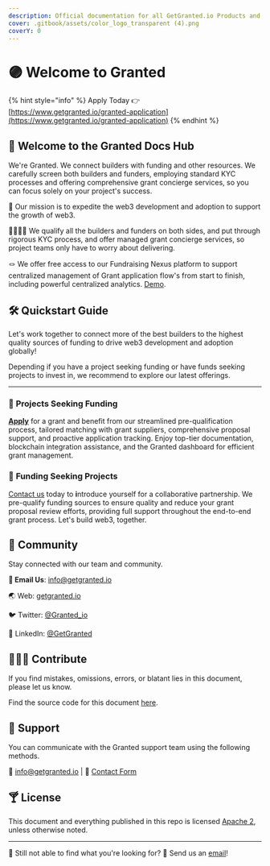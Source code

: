 ```yaml
---
description: Official documentation for all GetGranted.io Products and Services.
cover: .gitbook/assets/color_logo_transparent (4).png
coverY: 0
---
```


# 🟣 Welcome to Granted

{% hint style="info" %}
Apply Today 👉 [https://www.getgranted.io/granted-application](https://www.getgranted.io/granted-application)
{% endhint %}

## 👋 Welcome to the Granted Docs Hub

We're Granted. We connect builders with funding and other resources. We carefully screen both builders and funders, employing standard KYC processes and offering comprehensive grant concierge services, so you can focus solely on your project's success.

🎯 Our mission is to expedite the web3 development and adoption to support the growth of web3.

🫱🏾‍🫲🏼 We qualify all the builders and funders on both sides, and put through rigorous KYC process, and offer managed grant concierge services, so project teams only have to worry about delivering.&#x20;

🪢 We offer free access to our Fundraising Nexus platform to support centralized management of Grant application flow's from start to finish, including powerful centralized analytics. [Demo](https://www.youtube.com/watch?v=UvKgTTWHKnQ).

## 🛠️ Quickstart Guide

Let's work together to connect more of the best builders to the highest quality sources of funding to drive web3 development and adoption globally!&#x20;

Depending if you have a project seeking funding or have funds seeking projects to invest in, we recommend to explore our latest offerings.

***

### 🤤 **Projects Seeking Funding**

[**Apply**](https://www.getgranted.io/granted-application) for a grant and benefit from our streamlined pre-qualification process, tailored matching with grant suppliers, comprehensive proposal support, and proactive application tracking. Enjoy top-tier documentation, blockchain integration assistance, and the Granted dashboard for efficient grant management.

### 🏦 **Funding Seeking Projects**

[Contact us](mailto:info@getgranted.io) today to **i**ntroduce yourself for a collaborative partnership. We pre-qualify funding sources to ensure quality and reduce your grant proposal review efforts, providing full support throughout the end-to-end grant process. Let's build web3, together.&#x20;

## 💬 Community

Stay connected with our team and community.

**📧 Email Us**: [info@getgranted.io](mailto:info@getgranted.io)&#x20;

🌏 Web: [getgranted.io](https://getgranted.io)

🐦 Twitter: [@Granted\_io](https://twitter.com/Granted\_io)

📮 LinkedIn: [@GetGranted](https://www.linkedin.com/company/get-granted/)

## 👨🏿‍💻 Contribute

If you find mistakes, omissions, errors, or blatant lies in this document, please let us know.

Find the source code for this document [here](https://github.com/getgranted-io/granted-docs-hub).

## 🛟 Support

You can communicate with the Granted support team using the following methods.

📧 [info@getgranted.io](mailto:info@getgranted.io) | 💬 [Contact Form](https://www.getgranted.io/contact-us)

## 🍸 License

This document and everything published in this repo is licensed [Apache 2](https://www.apache.org/licenses/LICENSE-2.0), unless otherwise noted.

***

👀 Still not able to find what you're looking for? 💌 Send us an [email](https://app.gitbook.com/u/ES88N8fea9WmEWPzzwX8JLy4fEv2)!

